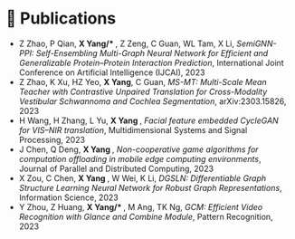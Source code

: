 # 📝 Publications 
- Z Zhao, P Qian, <b>X Yang/* </b>, Z Zeng, C Guan, WL Tam, X Li, *SemiGNN-PPI: Self-Ensembling Multi-Graph Neural Network for Efficient and Generalizable Protein–Protein Interaction Prediction*, International Joint Conference on Artificial Intelligence (IJCAI), 2023
- Z Zhao, K Xu, HZ Yeo, <b>X Yang</b>, C Guan, *MS-MT: Multi-Scale Mean Teacher with Contrastive Unpaired Translation for Cross-Modality Vestibular Schwannoma and Cochlea Segmentation*, arXiv:2303.15826, 2023
- H Wang, H Zhang, L Yu, <b> X Yang </b>, *Facial feature embedded CycleGAN for VIS–NIR translation*, Multidimensional Systems and Signal Processing, 2023
- J Chen, Q Deng, <b> X Yang </b>, *Non-cooperative game algorithms for computation offloading in mobile edge computing environments*, Journal of Parallel and Distributed Computing, 2023
- X Zou, C Chen, <b> X Yang </b>, W Wei, K Li, *DGSLN: Differentiable Graph Structure Learning Neural Network for Robust Graph Representations*, Information Science, 2023
- Y Zhou, Z Huang, <b> X Yang/* </b>, M Ang, TK Ng, *GCM: Efficient Video Recognition with Glance and Combine Module*, Pattern Recognition, 2023


